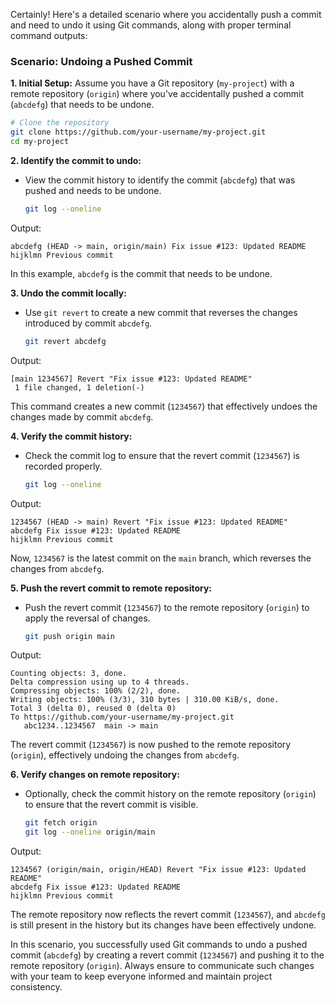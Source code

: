 Certainly! Here's a detailed scenario where you accidentally push a commit and need to undo it using Git commands, along with proper terminal command outputs:

### Scenario: Undoing a Pushed Commit

**1. Initial Setup:**
Assume you have a Git repository (`my-project`) with a remote repository (`origin`) where you've accidentally pushed a commit (`abcdefg`) that needs to be undone.

   ```bash
   # Clone the repository
   git clone https://github.com/your-username/my-project.git
   cd my-project
   ```

**2. Identify the commit to undo:**
- View the commit history to identify the commit (`abcdefg`) that was pushed and needs to be undone.

   ```bash
   git log --oneline
   ```
Output:
   ```
   abcdefg (HEAD -> main, origin/main) Fix issue #123: Updated README
   hijklmn Previous commit
   ```

In this example, `abcdefg` is the commit that needs to be undone.

**3. Undo the commit locally:**
- Use `git revert` to create a new commit that reverses the changes introduced by commit `abcdefg`.

   ```bash
   git revert abcdefg
   ```
Output:
   ```
   [main 1234567] Revert "Fix issue #123: Updated README"
    1 file changed, 1 deletion(-)
   ```

This command creates a new commit (`1234567`) that effectively undoes the changes made by commit `abcdefg`.

**4. Verify the commit history:**
- Check the commit log to ensure that the revert commit (`1234567`) is recorded properly.

   ```bash
   git log --oneline
   ```
Output:
   ```
   1234567 (HEAD -> main) Revert "Fix issue #123: Updated README"
   abcdefg Fix issue #123: Updated README
   hijklmn Previous commit
   ```

Now, `1234567` is the latest commit on the `main` branch, which reverses the changes from `abcdefg`.

**5. Push the revert commit to remote repository:**
- Push the revert commit (`1234567`) to the remote repository (`origin`) to apply the reversal of changes.

   ```bash
   git push origin main
   ```
Output:
   ```
   Counting objects: 3, done.
   Delta compression using up to 4 threads.
   Compressing objects: 100% (2/2), done.
   Writing objects: 100% (3/3), 310 bytes | 310.00 KiB/s, done.
   Total 3 (delta 0), reused 0 (delta 0)
   To https://github.com/your-username/my-project.git
      abc1234..1234567  main -> main
   ```

The revert commit (`1234567`) is now pushed to the remote repository (`origin`), effectively undoing the changes from `abcdefg`.

**6. Verify changes on remote repository:**
- Optionally, check the commit history on the remote repository (`origin`) to ensure that the revert commit is visible.

   ```bash
   git fetch origin
   git log --oneline origin/main
   ```
Output:
   ```
   1234567 (origin/main, origin/HEAD) Revert "Fix issue #123: Updated README"
   abcdefg Fix issue #123: Updated README
   hijklmn Previous commit
   ```

The remote repository now reflects the revert commit (`1234567`), and `abcdefg` is still present in the history but its changes have been effectively undone.

In this scenario, you successfully used Git commands to undo a pushed commit (`abcdefg`) by creating a revert commit (`1234567`) and pushing it to the remote repository (`origin`). Always ensure to communicate such changes with your team to keep everyone informed and maintain project consistency.